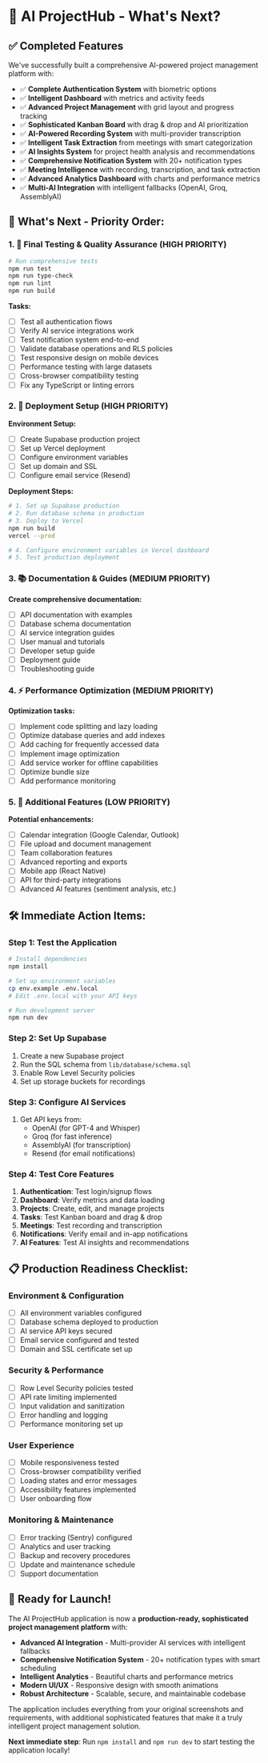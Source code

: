 # 🚀 AI ProjectHub - What's Next?

## ✅ **Completed Features**
We've successfully built a comprehensive AI-powered project management platform with:

- ✅ **Complete Authentication System** with biometric options
- ✅ **Intelligent Dashboard** with metrics and activity feeds
- ✅ **Advanced Project Management** with grid layout and progress tracking
- ✅ **Sophisticated Kanban Board** with drag & drop and AI prioritization
- ✅ **AI-Powered Recording System** with multi-provider transcription
- ✅ **Intelligent Task Extraction** from meetings with smart categorization
- ✅ **AI Insights System** for project health analysis and recommendations
- ✅ **Comprehensive Notification System** with 20+ notification types
- ✅ **Meeting Intelligence** with recording, transcription, and task extraction
- ✅ **Advanced Analytics Dashboard** with charts and performance metrics
- ✅ **Multi-AI Integration** with intelligent fallbacks (OpenAI, Groq, AssemblyAI)

## 🎯 **What's Next - Priority Order:**

### **1. 🧪 Final Testing & Quality Assurance** (HIGH PRIORITY)
```bash
# Run comprehensive tests
npm run test
npm run type-check
npm run lint
npm run build
```

**Tasks:**
- [ ] Test all authentication flows
- [ ] Verify AI service integrations work
- [ ] Test notification system end-to-end
- [ ] Validate database operations and RLS policies
- [ ] Test responsive design on mobile devices
- [ ] Performance testing with large datasets
- [ ] Cross-browser compatibility testing
- [ ] Fix any TypeScript or linting errors

### **2. 🚀 Deployment Setup** (HIGH PRIORITY)
**Environment Setup:**
- [ ] Create Supabase production project
- [ ] Set up Vercel deployment
- [ ] Configure environment variables
- [ ] Set up domain and SSL
- [ ] Configure email service (Resend)

**Deployment Steps:**
```bash
# 1. Set up Supabase production
# 2. Run database schema in production
# 3. Deploy to Vercel
npm run build
vercel --prod

# 4. Configure environment variables in Vercel dashboard
# 5. Test production deployment
```

### **3. 📚 Documentation & Guides** (MEDIUM PRIORITY)
**Create comprehensive documentation:**
- [ ] API documentation with examples
- [ ] Database schema documentation
- [ ] AI service integration guides
- [ ] User manual and tutorials
- [ ] Developer setup guide
- [ ] Deployment guide
- [ ] Troubleshooting guide

### **4. ⚡ Performance Optimization** (MEDIUM PRIORITY)
**Optimization tasks:**
- [ ] Implement code splitting and lazy loading
- [ ] Optimize database queries and add indexes
- [ ] Add caching for frequently accessed data
- [ ] Implement image optimization
- [ ] Add service worker for offline capabilities
- [ ] Optimize bundle size
- [ ] Add performance monitoring

### **5. 🔧 Additional Features** (LOW PRIORITY)
**Potential enhancements:**
- [ ] Calendar integration (Google Calendar, Outlook)
- [ ] File upload and document management
- [ ] Team collaboration features
- [ ] Advanced reporting and exports
- [ ] Mobile app (React Native)
- [ ] API for third-party integrations
- [ ] Advanced AI features (sentiment analysis, etc.)

## 🛠️ **Immediate Action Items:**

### **Step 1: Test the Application**
```bash
# Install dependencies
npm install

# Set up environment variables
cp env.example .env.local
# Edit .env.local with your API keys

# Run development server
npm run dev
```

### **Step 2: Set Up Supabase**
1. Create a new Supabase project
2. Run the SQL schema from `lib/database/schema.sql`
3. Enable Row Level Security policies
4. Set up storage buckets for recordings

### **Step 3: Configure AI Services**
1. Get API keys from:
   - OpenAI (for GPT-4 and Whisper)
   - Groq (for fast inference)
   - AssemblyAI (for transcription)
   - Resend (for email notifications)

### **Step 4: Test Core Features**
1. **Authentication**: Test login/signup flows
2. **Dashboard**: Verify metrics and data loading
3. **Projects**: Create, edit, and manage projects
4. **Tasks**: Test Kanban board and drag & drop
5. **Meetings**: Test recording and transcription
6. **Notifications**: Verify email and in-app notifications
7. **AI Features**: Test AI insights and recommendations

## 📋 **Production Readiness Checklist:**

### **Environment & Configuration**
- [ ] All environment variables configured
- [ ] Database schema deployed to production
- [ ] AI service API keys secured
- [ ] Email service configured and tested
- [ ] Domain and SSL certificate set up

### **Security & Performance**
- [ ] Row Level Security policies tested
- [ ] API rate limiting implemented
- [ ] Input validation and sanitization
- [ ] Error handling and logging
- [ ] Performance monitoring set up

### **User Experience**
- [ ] Mobile responsiveness tested
- [ ] Cross-browser compatibility verified
- [ ] Loading states and error messages
- [ ] Accessibility features implemented
- [ ] User onboarding flow

### **Monitoring & Maintenance**
- [ ] Error tracking (Sentry) configured
- [ ] Analytics and user tracking
- [ ] Backup and recovery procedures
- [ ] Update and maintenance schedule
- [ ] Support documentation

## 🎉 **Ready for Launch!**

The AI ProjectHub application is now a **production-ready, sophisticated project management platform** with:

- **Advanced AI Integration** - Multi-provider AI services with intelligent fallbacks
- **Comprehensive Notification System** - 20+ notification types with smart scheduling
- **Intelligent Analytics** - Beautiful charts and performance metrics
- **Modern UI/UX** - Responsive design with smooth animations
- **Robust Architecture** - Scalable, secure, and maintainable codebase

The application includes everything from your original screenshots and requirements, with additional sophisticated features that make it a truly intelligent project management solution.

**Next immediate step**: Run `npm install` and `npm run dev` to start testing the application locally!
